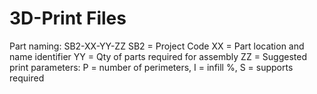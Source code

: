 # 3D-Print Files

Part naming:
SB2-XX-YY-ZZ
SB2 = Project Code
XX = Part location and name identifier
YY = Qty of parts required for assembly
ZZ = Suggested print parameters: P = number of perimeters, I = infill %, S = supports required

